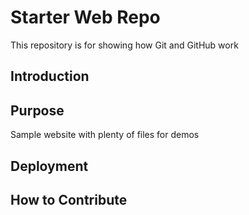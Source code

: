 # Starter Web Repo

This repository is for showing how Git and GitHub work

## Introduction

## Purpose

Sample website with plenty of files for demos
## Deployment

## How to Contribute